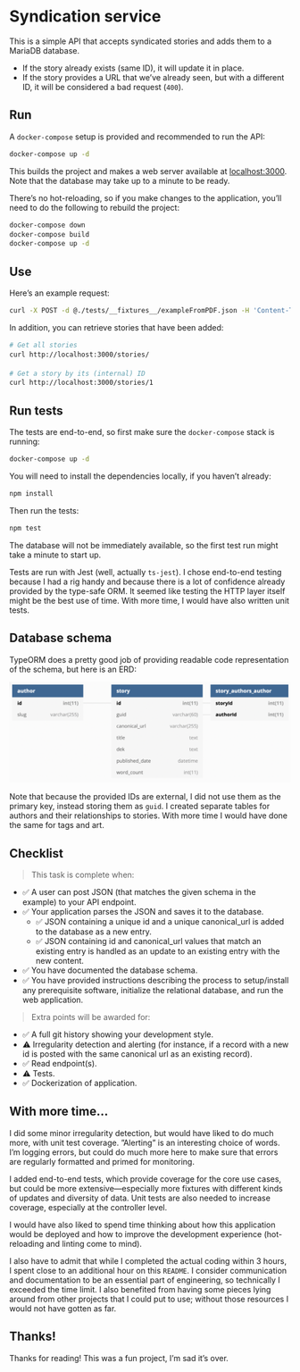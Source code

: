 # Syndication service

This is a simple API that accepts syndicated stories and adds them to a MariaDB
database.

- If the story already exists (same ID), it will update it in place.
- If the story provides a URL that we’ve already seen, but with a different ID,
  it will be considered a bad request (`400`).

## Run

A `docker-compose` setup is provided and recommended to run the API:

```sh
docker-compose up -d
```

This builds the project and makes a web server available at
[localhost:3000](http://localhost:3000/). Note that the database may take up to
a minute to be ready.

There’s no hot-reloading, so if you make changes to the application, you’ll need
to do the following to rebuild the project:

```sh
docker-compose down
docker-compose build
docker-compose up -d
```

## Use

Here’s an example request:

```sh
curl -X POST -d @./tests/__fixtures__/exampleFromPDF.json -H 'Content-Type: application/json' http://localhost:3000/stories/
```

In addition, you can retrieve stories that have been added:

```sh
# Get all stories
curl http://localhost:3000/stories/

# Get a story by its (internal) ID
curl http://localhost:3000/stories/1
```

## Run tests

The tests are end-to-end, so first make sure the `docker-compose` stack is
running:

```sh
docker-compose up -d
```

You will need to install the dependencies locally, if you haven’t already:

```sh
npm install
```

Then run the tests:

```sh
npm test
```

The database will not be immediately available, so the first test run might take
a minute to start up.

Tests are run with Jest (well, actually `ts-jest`). I chose end-to-end testing
because I had a rig handy and because there is a lot of confidence already
provided by the type-safe ORM. It seemed like testing the HTTP layer itself
might be the best use of time. With more time, I would have also written unit
tests.

## Database schema

TypeORM does a pretty good job of providing readable code representation of the
schema, but here is an ERD:

![database diagram](./diagram.png)

Note that because the provided IDs are external, I did not use them as the
primary key, instead storing them as `guid`. I created separate tables for
authors and their relationships to stories. With more time I would have done the
same for tags and art.

## Checklist

> This task is complete when:

- ✅ A user can post JSON (that matches the given schema in the example) to your
  API endpoint.
- ✅ Your application parses the JSON and saves it to the database.
  - ✅ JSON containing a unique id and a unique canonical_url is added to the
    database as a new entry.
  - ✅ JSON containing id and canonical_url values that match an existing entry
    is handled as an update to an existing entry with the new content.
- ✅ You have documented the database schema.
- ✅ You have provided instructions describing the process to setup/install any
  prerequisite software, initialize the relational database, and run the web application.

> Extra points will be awarded for:

- ✅ A full git history showing your development style.
- ⚠️  Irregularity detection and alerting (for instance, if a record with a new
  id is posted with the same canonical url as an existing record).
- ✅ Read endpoint(s).
- ⚠️  Tests.
- ✅ Dockerization of application.

## With more time...

I did some minor irregularity detection, but would have liked to do much more,
with unit test coverage. ”Alerting” is an interesting choice of words. I’m
logging errors, but could do much more here to make sure that errors are
regularly formatted and primed for monitoring.

I added end-to-end tests, which provide coverage for the core use cases, but
could be more extensive—especially more fixtures with different kinds of updates
and diversity of data. Unit tests are also needed to increase coverage,
especially at the controller level.

I would have also liked to spend time thinking about how this application would
be deployed and how to improve the development experience (hot-reloading and
linting come to mind).

I also have to admit that while I completed the actual coding within 3 hours, I
spent close to an additional hour on this `README`. I consider communication and
documentation to be an essential part of engineering, so technically I exceeded
the time limit. I also benefited from having some pieces lying around from other
projects that I could put to use; without those resources I would not have
gotten as far.

## Thanks!

Thanks for reading! This was a fun project, I’m sad it’s over.

